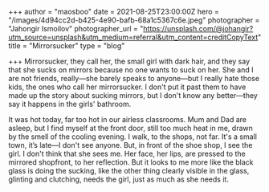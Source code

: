 +++
author = "maosboo"
date = 2021-08-25T23:00:00Z
hero = "/images/4d94cc2d-b425-4e90-bafb-68a1c5367c6e.jpeg"
photographer = "Jahongir Ismoilov"
photographer_url = "https://unsplash.com/@johangir?utm_source=unsplash&utm_medium=referral&utm_content=creditCopyText"
title = "Mirrorsucker"
type = "blog"

+++
Mirrorsucker, they call her, the small girl with dark hair, and they say that she sucks on mirrors because no one wants to suck on her. She and I are not friends, really—she barely speaks to anyone—but I really hate those kids, the ones who call her mirrorsucker. I don't put it past them to have made up the story about sucking mirrors, but I don't know any better—they say it happens in the girls' bathroom.

It was hot today, far too hot in our airless classrooms. Mum and Dad are asleep, but I find myself at the front door, still too much heat in me, drawn by the smell of the cooling evening. I walk, to the shops, not far. It's a small town, it’s late—I don't see anyone. But, in front of the shoe shop, I see the girl. I don't think that she sees me. Her face, her lips, are pressed to the mirrored shopfront, to her reflection. But it looks to me more like the black glass is doing the sucking, like the other thing clearly visible in the glass, glinting and clutching, needs the girl, just as much as she needs it.